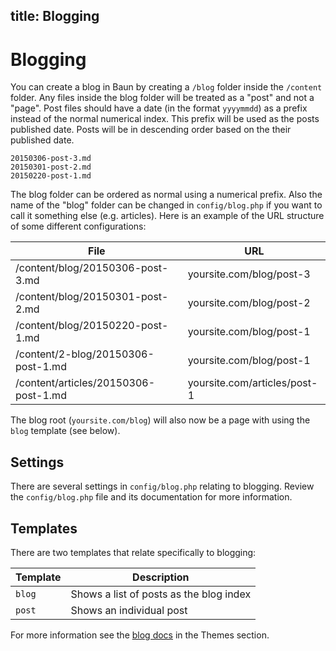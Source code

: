 title: Blogging
----
# Blogging

You can create a blog in Baun by creating a `/blog` folder inside the `/content` folder. Any files inside the
blog folder will be treated as a "post" and not a "page". Post files should have a date (in the format `yyyymmdd`)
as a prefix instead of the normal numerical index. This prefix will be used as the posts published date. Posts will be
in descending order based on the their published date.

    20150306-post-3.md
    20150301-post-2.md
    20150220-post-1.md

The blog folder can be ordered as normal using a numerical prefix. Also the name of the "blog" folder can be changed in
`config/blog.php` if you want to call it something else (e.g. articles). Here is an example of the URL structure of some
different configurations:

File                               | URL
---------------------------------- | ---------------------------------
/content/blog/20150306-post-3.md   | yoursite.com/blog/post-3
/content/blog/20150301-post-2.md   | yoursite.com/blog/post-2
/content/blog/20150220-post-1.md   | yoursite.com/blog/post-1
/content/2-blog/20150306-post-1.md | yoursite.com/blog/post-1
/content/articles/20150306-post-1.md | yoursite.com/articles/post-1

The blog root (`yoursite.com/blog`) will also now be a page with using the `blog` template (see below).

## Settings

There are several settings in `config/blog.php` relating to blogging. Review the `config/blog.php` file and its documentation
for more information.

## Templates

There are two templates that relate specifically to blogging:

Template | Description
-------- | -----------
`blog`   | Shows a list of posts as the blog index
`post`   | Shows an individual post

For more information see the [blog docs](/docs/themes/blogs) in the Themes section.